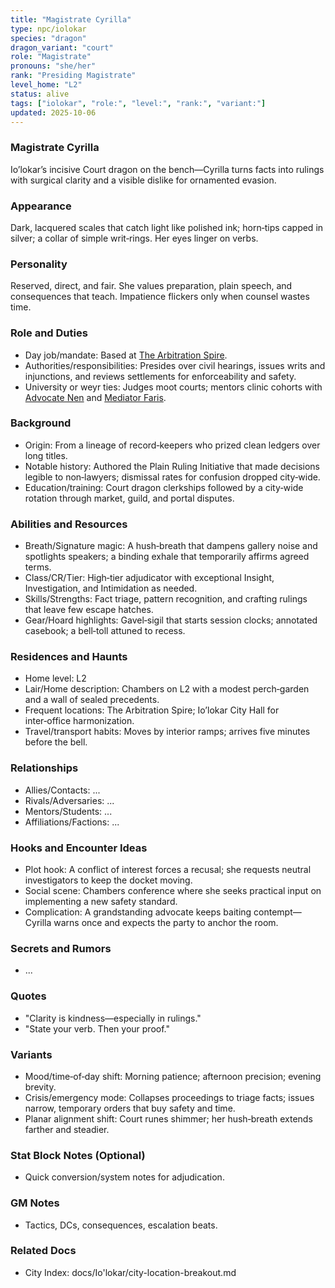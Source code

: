 ```yaml
---
title: "Magistrate Cyrilla"
type: npc/iolokar
species: "dragon"
dragon_variant: "court"
role: "Magistrate"
pronouns: "she/her"
rank: "Presiding Magistrate"
level_home: "L2"
status: alive
tags: ["iolokar", "role:", "level:", "rank:", "variant:"]
updated: 2025-10-06
---
```

### Magistrate Cyrilla

Io’lokar’s incisive Court dragon on the bench—Cyrilla turns facts into rulings with surgical clarity and a visible dislike for ornamented evasion.

### Appearance

Dark, lacquered scales that catch light like polished ink; horn‑tips capped in silver; a collar of simple writ‑rings. Her eyes linger on verbs.

### Personality

Reserved, direct, and fair. She values preparation, plain speech, and consequences that teach. Impatience flickers only when counsel wastes time.

### Role and Duties

- Day job/mandate: Based at [The Arbitration Spire](docs/Io'lokar/Locations/the-arbitration-spire.md).
- Authorities/responsibilities: Presides over civil hearings, issues writs and injunctions, and reviews settlements for enforceability and safety.
- University or weyr ties: Judges moot courts; mentors clinic cohorts with [Advocate Nen](advocate-nen.md) and [Mediator Faris](mediator-faris.md).

### Background

- Origin: From a lineage of record‑keepers who prized clean ledgers over long titles.
- Notable history: Authored the Plain Ruling Initiative that made decisions legible to non‑lawyers; dismissal rates for confusion dropped city‑wide.
- Education/training: Court dragon clerkships followed by a city‑wide rotation through market, guild, and portal disputes.

### Abilities and Resources

- Breath/Signature magic: A hush‑breath that dampens gallery noise and spotlights speakers; a binding exhale that temporarily affirms agreed terms.
- Class/CR/Tier: High‑tier adjudicator with exceptional Insight, Investigation, and Intimidation as needed.
- Skills/Strengths: Fact triage, pattern recognition, and crafting rulings that leave few escape hatches.
- Gear/Hoard highlights: Gavel‑sigil that starts session clocks; annotated casebook; a bell‑toll attuned to recess.

### Residences and Haunts

- Home level: L2
- Lair/Home description: Chambers on L2 with a modest perch‑garden and a wall of sealed precedents.
- Frequent locations: The Arbitration Spire; Io’lokar City Hall for inter‑office harmonization.
- Travel/transport habits: Moves by interior ramps; arrives five minutes before the bell.

### Relationships

- Allies/Contacts: ...
- Rivals/Adversaries: ...
- Mentors/Students: ...
- Affiliations/Factions: ...

### Hooks and Encounter Ideas

- Plot hook: A conflict of interest forces a recusal; she requests neutral investigators to keep the docket moving.
- Social scene: Chambers conference where she seeks practical input on implementing a new safety standard.
- Complication: A grandstanding advocate keeps baiting contempt—Cyrilla warns once and expects the party to anchor the room.

### Secrets and Rumors

- ...

### Quotes

- "Clarity is kindness—especially in rulings."
- "State your verb. Then your proof."

### Variants

- Mood/time‑of‑day shift: Morning patience; afternoon precision; evening brevity.
- Crisis/emergency mode: Collapses proceedings to triage facts; issues narrow, temporary orders that buy safety and time.
- Planar alignment shift: Court runes shimmer; her hush‑breath extends farther and steadier.

### Stat Block Notes (Optional)

- Quick conversion/system notes for adjudication.

### GM Notes

- Tactics, DCs, consequences, escalation beats.

### Related Docs

- City Index: docs/Io'lokar/city-location-breakout.md
